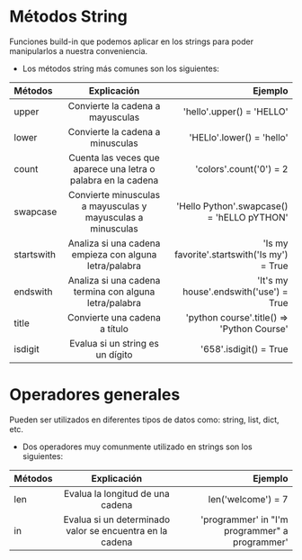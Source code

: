 # Métodos String

Funciones build-in que podemos aplicar en los strings para poder manipularlos a nuestra conveniencia.

- Los métodos string más comunes son los siguientes:

| Métodos    |                          Explicación                          |                                     Ejemplo |
| :--------- | :-----------------------------------------------------------: | ------------------------------------------: |
| upper      |               Convierte la cadena a mayusculas                |                   'hello'.upper() = 'HELLO' |
| lower      |               Convierte la cadena a minusculas                |                   'HELlo'.lower() = 'hello' |
| count      | Cuenta las veces que aparece una letra o palabra en la cadena |                     'colors'.count('0') = 2 |
| swapcase   |  Convierte minusculas a mayusculas y mayusculas a minusculas  |  'Hello Python'.swapcase() = 'hELLO pYTHON' |
| startswith |    Analiza si una cadena empieza con alguna letra/palabra     | 'Is my favorite'.startswith('Is my') = True |
| endswith   |    Analiza si una cadena termina con alguna letra/palabra     |      'It's my house'.endswith('use') = True |
| title      |                 Convierte una cadena a título                 |  'python course'.title() => 'Python Course' |
| isdigit    |               Evalua si un string es un dígito                |                      '658'.isdigit() = True |

# Operadores generales

Pueden ser utilizados en diferentes tipos de datos como: string, list, dict, etc.

- Dos operadores muy comunmente utilizado en strings son los siguientes:

| Métodos |                       Explicación                        |                                        Ejemplo |
| :------ | :------------------------------------------------------: | ---------------------------------------------: |
| len     |             Evalua la longitud de una cadena             |                             len('welcome') = 7 |
| in      | Evalua si un determinado valor se encuentra en la cadena | 'programmer' in "I'm programmer" a programmer' |
